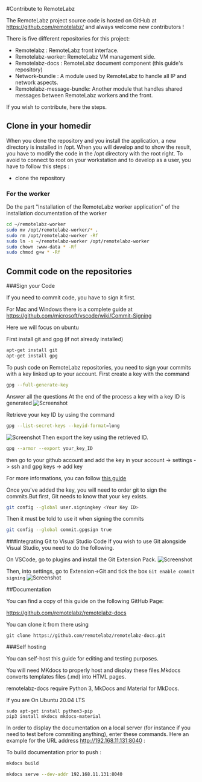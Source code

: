 #Contribute to RemoteLabz

The RemoteLabz project source code is hosted on GitHub at https://github.com/remotelabz/ and always welcome new contributors !

There is five different repositories for this project:

* Remotelabz : RemoteLabz front interface.
* Remotelabz-worker: RemoteLabz VM management side.
* Remotelabz-docs : RemoteLabz document component (this guide's repository)
* Network-bundle : A module used by RemoteLabz to handle all IP and network aspects.
* Remotelabz-message-bundle: Another module that handles shared messages between RemoteLabz workers and the front. 

If you wish to contribute, here the steps.

## Clone in your homedir

When you clone the repository and you install the application, a new directory is installed in /opt. When you will develop and to show the result, you have to modify the code in the /opt directory with the root right. To avoid to connect to root on your workstation and to develop as a user, you have to follow this steps :

 * clone the repository

### For the worker
Do the part "Installation of the RemoteLabz worker application" of the installation documentation of the worker

```bash
cd ~/remotelabz-worker
sudo mv /opt/remotelabz-worker/* .
sudo rm /opt/remotelabz-worker -Rf
sudo ln -s ~/remotelabz-worker /opt/remotelabz-worker
sudo chown :www-data * -Rf
sudo chmod g+w * -Rf
```




## Commit code on the repositories
###Sign your Code

If you need to commit code, you have to sign it first. 

For Mac and Windows there is a complete guide at https://github.com/microsoft/vscode/wiki/Commit-Signing

Here we will focus on ubuntu 

First install git and gpg (if not already installed)

```bash
apt-get install git
apt-get install gpg
```

To push code on RemoteLabz repositories, you need to sign your commits with a key linked up to your account.
First create a key with the command
```bash
gpg --full-generate-key
```
Answer all the questions
At the end of the process a key with a key ID is generated
![Screenshot](/images/Developers/git_images/gpg_key_generated.png)


Retrieve your key ID by using the command
```bash
gpg --list-secret-keys --keyid-format=long
```
![Screenshot](/images/Developers/git_images/gpg_key_list.png)
Then export the key using the retrieved ID.

```bash
gpg --armor --export your_key_ID
```
then go to your github account and add the key in your account -> settings -> ssh and gpg keys -> add key 


For more informations, you can follow <a href="https://docs.github.com/en/authentication/managing-commit-signature-verification/adding-a-gpg-key-to-your-github-account"> this guide</a>

Once you've added the key, you will need to order git to sign the commits.But first, Git needs to know that your key exists.
```bash
git config --global user.signingkey <Your Key ID>
```
Then it must be told to use it when signing the commits

```bash
git config --global commit.gpgsign true
```
###Integrating Git to Visual Studio Code
If you wish to use Git alongside Visual Studio, you need to do the following.

On VSCode, go to plugins and install the Git Extension Pack.
![Screenshot](/images/Developers/git_images/vscode_git_add.png)

Then, into settings, go to Extension->Git and tick the box `Git enable commit signing`
![Screenshot](/images/Developers/git_images/vscode_git_code_signing.png)

##Documentation

You can find a copy of this guide on the following GitHub Page:

https://github.com/remotelabz/remotelabz-docs

You can clone it from there using 

```
git clone https://github.com/remotelabz/remotelabz-docs.git
```

###Self hosting

You can self-host this guide for editing and testing purposes.

You will need MKdocs to properly host and display these files.Mkdocs converts templates files (.md) into HTML pages.


remotelabz-docs require Python 3, MkDocs and Material for MkDocs.

If you are On Ubuntu 20.04 LTS

```
sudo apt-get install python3-pip
pip3 install mkdocs mkdocs-material

```

In order to display the documentation on a local server (for instance if you need to test before commiting anything), enter these commands.
Here an example for the URL address http://192.168.11.131:8040 :

To build documentation prior to push :
``` bash
mkdocs build
```

``` bash 
mkdocs serve --dev-addr 192.168.11.131:8040
```



